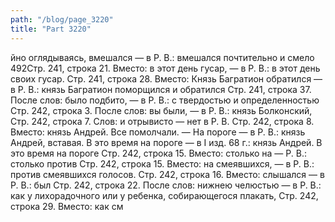 ```yaml
---
path: "/blog/page_3220"
title: "Part 3220"
---
```


йно оглядываясь, вмешался — в Р. В.: вмешался почтительно и смело
492Стр. 241, строка 21.
Вместо: в этот день гусар, — в Р. В.: в этот день своих гусар.
Стр. 241, строка 28.
Вместо: Князь Багратион обратился — в Р. В.: князь Багратион поморщился и обратился
Стр. 241, строка 37.
После слов: было подбито, — в Р. В.: с твердостью и определенностью
Стр. 242, строка 3.
После слов: вы были, — в Р. В.: князь Болконский,
Стр. 242, строка 7.
Слов: и отрывисто — нет в Р. В.
Стр. 242, строка 8.
Вместо: князь Андрей. Все помолчали. — На пороге — в Р. В.: князь Андрей, вставая. В это время на пороге — в I изд. 68 г.: князь Андрей. В это время на пороге
Стр. 242, строка 15.
Вместо: столько на — Р. В.: столько против
Стр. 242, строка 15.
Вместо: на смеявшихся, — в Р. В.: против смеявшихся голосов.
Стр. 242, строка 16.
Вместо: слышался — в Р. В.: был
Стр. 242, строка 22.
После слов: нижнею челюстью — в Р. В.: как у лихорадочного или у ребенка, собирающегося плакать,
Стр. 242, строка 29.
Вместо: как см

